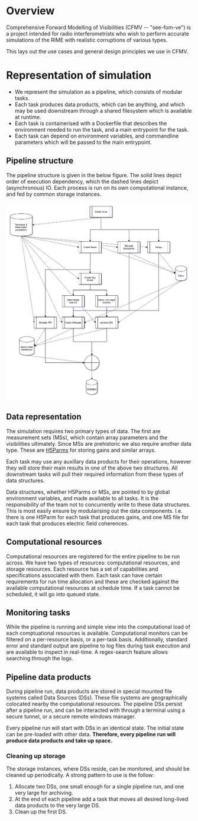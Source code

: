 # Overview

Comprehensive Forward Modelling of Visibilities (CFMV -- "see-fom-ve") is a project intended for radio interferometrists who wish to perform accurate simulations of the RIME with realistic corruptions of various types.

This lays out the use cases and general design principles we use in CFMV.

# Representation of simulation

 - We represent the simulation as a pipeline, which consists of modular tasks.
 - Each task produces data products, which can be anything, and which may be used downstream through a shared filesystem which is available at runtime.
 - Each task is containerised with a Dockerfile that describes the environment needed to run the task, and a main entrypoint for the task.
 - Each task can depend on environment variables, and commandline parameters which will be passed to the main entrypoint.

## Pipeline structure

The pipeline structure is given in the below figure. The solid lines depict order of execution dependency, which the dashed lines depict (asynchronous) IO. Each process is run on its own computational instance, and fed by common storage instances. 

![rci-fm-pipeline](rci-fm-pipeline.png)

## Data representation

The simulation requires two primary types of data. The first are measurement sets (MSs), which contain array parameters and the visibilities ultimately. Since MSs are prehistoric we also require another data type. These are [H5Parms](https://github.com/joshuaalbert/h5parm) for storing gains and similar arrays. 

Each task may use any auxillary data products for their operations, however they will store their main results in one of the above two structures.
All downstream tasks will pull their required information from these types of data structures.

Data structures, whether H5Parms or MSs, are pointed to by global environment variables, and made available to all tasks. It is the responsibility of the team not to concurrently write to these data structures. This is most easily ensure by modularising out the data components. I.e. there is one H5Parm for each task that produces gains, and one MS file for each task that produces electric field coherences.

## Computational resources

Computational resources are registered for the entire pipeline to be run across. We have two types of resources: computational resources, and storage resources. Each resource has a set of capabilities and specifications associated with them. Each task can have certain requirements for run time allocation and these are checked against the available computational resources at schedule time. If a task cannot be scheduled, it will go into queued state. 

## Monitoring tasks

While the pipeline is running and simple view into the computational load of each comptuational resources is available. Computational monitors can be filtered on a per-resource basis, or a per-task basis. Additionally, standard error and standard output are pipeline to log files during task execution and are available to inspect in real-time. A regex-search feature allows searching through the logs.

## Pipeline data products

During pipeline run, data products are stored in special mounted file systems called Data Sources (DSs). These file systems are geographically colocated nearby the computational resources. The pipeline DSs persist after a pipeline run, and can be interacted with through a terminal using a secure tunnel, or a secure remote windows manager. 

Every pipeline run will start with DSs in an identical state. The initial state can be pre-loaded with other data. **Therefore, every pipeline run will produce data products and take up space.**

### Cleaning up storage

The storage instances, where DSs reside, can be monitored, and should be cleaned up periodically. A strong pattern to use is the follow:

  1. Allocate two DSs, one small enough for a single pipeline run, and one very large for archiving.
  2. At the end of each pipeline add a task that moves all desired long-lived data products to the very large DS.
  3. Clean up the first DS.
